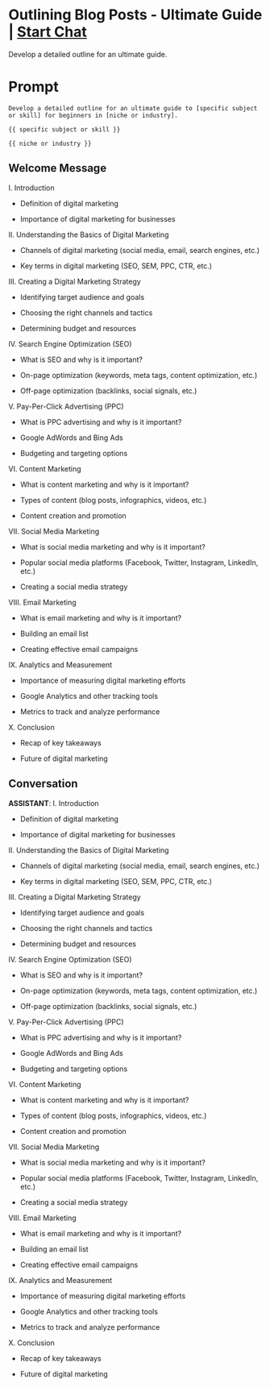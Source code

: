 

# Outlining Blog Posts -  Ultimate Guide  | [Start Chat](https://gptcall.net/chat.html?data=%7B%22contact%22%3A%7B%22id%22%3A%22C46qLqCMJCQBxpI6KaRkG%22%2C%22flow%22%3Atrue%7D%7D)
Develop a detailed outline for an ultimate guide.

# Prompt

```
Develop a detailed outline for an ultimate guide to [specific subject or skill] for beginners in [niche or industry].

{{ specific subject or skill }}

{{ niche or industry }}
```

## Welcome Message
I. Introduction

- Definition of digital marketing 

- Importance of digital marketing for businesses



II. Understanding the Basics of Digital Marketing

- Channels of digital marketing (social media, email, search engines, etc.)

- Key terms in digital marketing (SEO, SEM, PPC, CTR, etc.)



III. Creating a Digital Marketing Strategy

- Identifying target audience and goals 

- Choosing the right channels and tactics

- Determining budget and resources



IV. Search Engine Optimization (SEO)

- What is SEO and why is it important?

- On-page optimization (keywords, meta tags, content optimization, etc.)

- Off-page optimization (backlinks, social signals, etc.)



V. Pay-Per-Click Advertising (PPC)

- What is PPC advertising and why is it important?

- Google AdWords and Bing Ads 

- Budgeting and targeting options



VI. Content Marketing

- What is content marketing and why is it important?

- Types of content (blog posts, infographics, videos, etc.)

- Content creation and promotion



VII. Social Media Marketing

- What is social media marketing and why is it important?

- Popular social media platforms (Facebook, Twitter, Instagram, LinkedIn, etc.)

- Creating a social media strategy 



VIII. Email Marketing

- What is email marketing and why is it important?

- Building an email list

- Creating effective email campaigns 



IX. Analytics and Measurement

- Importance of measuring digital marketing efforts

- Google Analytics and other tracking tools 

- Metrics to track and analyze performance 



X. Conclusion

- Recap of key takeaways 

- Future of digital marketing

## Conversation

**ASSISTANT**: I. Introduction

- Definition of digital marketing 

- Importance of digital marketing for businesses



II. Understanding the Basics of Digital Marketing

- Channels of digital marketing (social media, email, search engines, etc.)

- Key terms in digital marketing (SEO, SEM, PPC, CTR, etc.)



III. Creating a Digital Marketing Strategy

- Identifying target audience and goals 

- Choosing the right channels and tactics

- Determining budget and resources



IV. Search Engine Optimization (SEO)

- What is SEO and why is it important?

- On-page optimization (keywords, meta tags, content optimization, etc.)

- Off-page optimization (backlinks, social signals, etc.)



V. Pay-Per-Click Advertising (PPC)

- What is PPC advertising and why is it important?

- Google AdWords and Bing Ads 

- Budgeting and targeting options



VI. Content Marketing

- What is content marketing and why is it important?

- Types of content (blog posts, infographics, videos, etc.)

- Content creation and promotion



VII. Social Media Marketing

- What is social media marketing and why is it important?

- Popular social media platforms (Facebook, Twitter, Instagram, LinkedIn, etc.)

- Creating a social media strategy 



VIII. Email Marketing

- What is email marketing and why is it important?

- Building an email list

- Creating effective email campaigns 



IX. Analytics and Measurement

- Importance of measuring digital marketing efforts

- Google Analytics and other tracking tools 

- Metrics to track and analyze performance 



X. Conclusion

- Recap of key takeaways 

- Future of digital marketing

